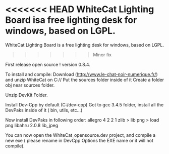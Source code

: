 <<<<<<< HEAD
WhiteCat Lighting Board isa free lighting desk for windows, based on LGPL.
=======
WhiteCat Lighting Board is a free lighting desk for windows, based on LGPL.
>>>>>>> Minor fix

First release open source ! version 0.8.4.

To install and compile:
Download (http://www.le-chat-noir-numerique.fr/) and unzip WhiteCat on C://
Put the sources folder inside of it
Create a folder obj near sources folder.

Unzip DevKit Folder.

Install Dev-Cpp by default (C:/dev-cpp)
Got to gcc 3.4.5 folder, install all the DevPaks inside of it ( bin, utils, etc...)

Now install DevPaks in following order:
allegro 4 2 2 1
zlib > lib png > load png
libahru 2.0.8
lib_jpeg



You can now open the WhiteCat_opensource.dev project, and compile a new exe ( please rename in DevCpp Options the EXE name or it will not compile).
